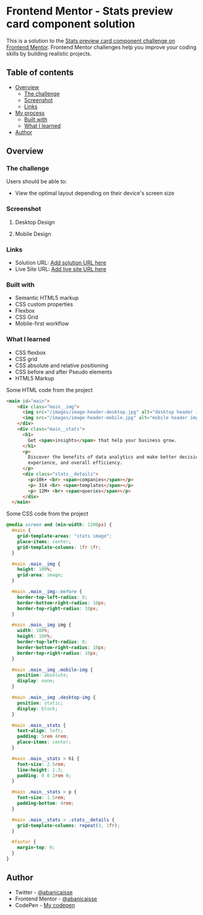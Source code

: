 # Frontend Mentor - Stats preview card component solution

This is a solution to the [Stats preview card component challenge on Frontend Mentor](https://www.frontendmentor.io/challenges/stats-preview-card-component-8JqbgoU62). Frontend Mentor challenges help you improve your coding skills by building realistic projects. 

## Table of contents

- [Overview](#overview)
  - [The challenge](#the-challenge)
  - [Screenshot](#screenshot)
  - [Links](#links)
- [My process](#my-process)
  - [Built with](#built-with)
  - [What I learned](#what-i-learned)
- [Author](#author)


## Overview

### The challenge

Users should be able to:

- View the optimal layout depending on their device's screen size

### Screenshot

1. Desktop Design


1. Mobile Design

### Links

- Solution URL: [Add solution URL here](https://your-solution-url.com)
- Live Site URL: [Add live site URL here](https://your-live-site-url.com)


### Built with

- Semantic HTML5 markup
- CSS custom properties
- Flexbox
- CSS Grid
- Mobile-first workflow


### What I learned

- CSS flexbox
- CSS grid
- CSS absolute and relative positioning
- CSS before and after Pseudo elements
- HTML5 Markup

Some HTML code from the project
```html
<main id="main">
    <div class="main__img">
      <img src="/images/image-header-desktop.jpg" alt="desktop header image" class="desktop-img">
      <img src="/images/image-header-mobile.jpg" alt="mobile header imgae" class="mobile-img">
    </div>
    <div class="main__stats">
      <h1>
        Get <span>insights</span> that help your business grow.
      </h1>
      <p>
        Discover the benefits of data analytics and make better decisions regarding revenue, customer
        experience, and overall efficiency.
      </p>
      <div class="stats__details">
        <p>10k+ <br> <span>companies</span></p>
        <p> 314 <br> <span>templates</span></p>
        <p> 12M+ <br> <span>queries</span></p>
      </div>
  </main>
```
Some CSS code from the project
```css
@media screen and (min-width: 1200px) {
  #main {
    grid-template-areas: "stats image";
    place-items: center;
    grid-template-columns: 1fr 1fr;
  }

  #main .main__img {
    height: 100%;
    grid-area: image;
  }

  #main .main__img::before {
    border-top-left-radius: 0;
    border-bottom-right-radius: 10px;
    border-top-right-radius: 10px;
  }

  #main .main__img img {
    width: 100%;
    height: 100%;
    border-top-left-radius: 0;
    border-bottom-right-radius: 10px;
    border-top-right-radius: 10px;
  }

  #main .main__img .mobile-img {
    position: absolute;
    display: none;
  }

  #main .main__img .desktop-img {
    position: static;
    display: block;
  }

  #main .main__stats {
    text-align: left;
    padding: 5rem 4rem;
    place-items: center;
  }

  #main .main__stats > h1 {
    font-size: 2.5rem;
    line-height: 1.3;
    padding: 0 0 2rem 0;
  }

  #main .main__stats > p {
    font-size: 1.5rem;
    padding-bottom: 4rem;
  }

  #main .main__stats > .stats__details {
    grid-template-columns: repeat(3, 1fr);
  }

  #footer {
    margin-top: 0;
  }
}
```

## Author

- Twitter - [@abanicaisse](https://www.twitter.com/abanicaisse)
- Frontend Mentor - [@abanicaisse](https://www.frontendmentor.io/profile/abanicaisse)
- CodePen - [My codepen](https://www.codepen.io/Nicaisse)


